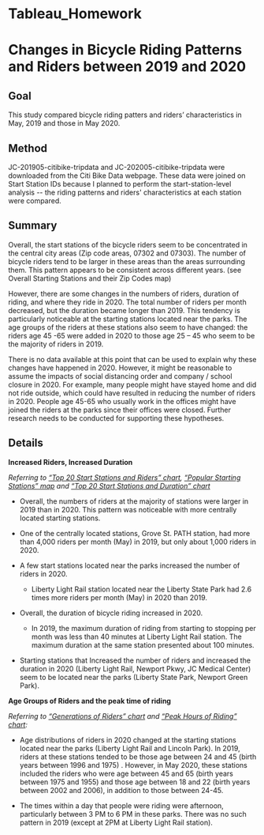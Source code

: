 # Tableau_Homework

# Changes in Bicycle Riding Patterns and Riders between 2019 and 2020

## Goal
This study compared bicycle riding patters and riders’ characteristics in May, 2019 and those in May 2020.

## Method
JC-201905-citibike-tripdata and JC-202005-citibike-tripdata were downloaded from  the Citi Bike Data webpage. These data were joined on Start Station IDs because I planned to perform  the start-station-level analysis -- the riding patterns and riders' characteristics at each station were compared. 

## Summary 

Overall, the start stations of the bicycle riders seem to be concentrated in the central city areas (Zip code areas, 07302 and 07303). The number of bicycle riders tend to be larger in these areas than the areas surrounding them. This pattern appears to be consistent across different years. (see Overall Starting Stations and their Zip Codes map)

However, there are some changes in the numbers of riders, duration of riding, and where they ride in 2020. The total number of riders per month decreased, but the duration became longer than 2019. This tendency is particularly noticeable at the starting stations located near the parks. The age groups of the riders at these stations also seem to have changed: the riders age 45 -65 were added in 2020 to those age 25 – 45 who seem to be the majority of riders in 2019.

There is no data available at this point that can be used to explain why these changes have happened in 2020. However, it might be reasonable to assume the impacts of social distancing order and company / school closure in 2020. For example, many people might have stayed home and did not ride outside, which could have resulted in reducing the number of riders in 2020. People age 45-65 who usually work in the offices might have joined the riders at the parks since their offices were closed. Further research needs to be conducted for supporting these hypotheses.

## Details

**Increased Riders, Increased Duration**

*Referring to [“Top 20 Start Stations and Riders” chart](https://public.tableau.com/profile/mika.nagamine#!/vizhome/Tauleau_homework_Workbook_15932499393900/Top20_Riders), [“Popular Starting Stations” map](https://public.tableau.com/profile/mika.nagamine#!/vizhome/Tauleau_homework_Workbook_15932499393900/Popular_Starting_Stations) and [“Top 20 Start Stations and Duration” chart](https://public.tableau.com/profile/mika.nagamine#!/vizhome/Tauleau_homework_Workbook_15932499393900/Top20_Duration)*

* Overall, the numbers of riders at the majority of stations were larger in 2019 than in 2020. This pattern was noticeable with more centrally located starting stations.

* One of the centrally located stations, Grove St. PATH station, had more than 4,000 riders per month (May) in 2019, but only about 1,000 riders in 2020.

* A few start stations located near the parks increased the number of riders in 2020.

  * Liberty Light Rail station located near the Liberty State Park had 2.6 times more riders per month (May) in 2020 than 2019.

* Overall, the duration of bicycle riding increased in 2020.

  * In 2019, the maximum duration of riding from starting to stopping per month was less than 40 minutes at Liberty Light Rail station. The maximum duration at the same station presented about 100 minutes. 

* Starting stations that Increased the number of riders and increased the duration in 2020 (Liberty Light Rail, Newport Pkwy, JC Medical Center) seem to be located near the parks (Liberty State Park, Newport Green Park). 

**Age Groups of Riders and the peak time of riding**

*Referring to [“Generations of Riders” chart](https://public.tableau.com/profile/mika.nagamine#!/vizhome/Tauleau_homework_Workbook_15932499393900/Generations) and [“Peak Hours of Riding” chart](https://public.tableau.com/profile/mika.nagamine#!/vizhome/Tauleau_homework_Workbook_15932499393900/Peak_Riding_Hours):*

* Age distributions of riders in 2020 changed at the starting stations located near the parks (Liberty Light Rail and Lincoln Park). In 2019, riders at these stations tended to be those age between 24 and 45 (birth years between 1996 and 1975) . However, in May 2020, these stations included the riders who were age between 45 and 65 (birth years between 1975 and 1955) and those age between 18 and 22 (birth years between 2002 and 2006), in addition to those between 24-45.

* The times within a day that people were riding were afternoon, particularly between 3 PM to 6 PM in these parks. There was no such pattern in 2019 (except at 2PM at Liberty Light Rail station).
